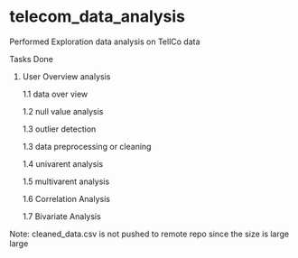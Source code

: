 # telecom_data_analysis

Performed Exploration data analysis on TellCo data

Tasks Done

1. User Overview analysis 
      
      1.1 data over view
      
      1.2 null value analysis
      
      1.3 outlier detection
      
      1.3 data preprocessing or cleaning
      
      1.4 univarent analysis
      
      1.5 multivarent analysis
      
      1.6 Correlation Analysis
      
      1.7 Bivariate Analysis

Note: cleaned_data.csv is not pushed to remote repo since the size is large large
